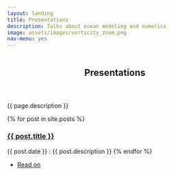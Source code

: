 ```yaml
---
layout: landing
title: Presentations
description: Talks about ocean modeling and numerics
image: assets/images/vorticity_zoom.png
nav-menu: yes
---
```


<!-- Banner -->
<!-- Note: The "styleN" class below should match that of the header element. -->
<section id="banner" class="style2">
  <div class="inner">
    <span class="image">
      <img src="{{ site.baseurl }}/{{ page.image }}" alt="" />
    </span>
    <header class="major">
      <h1>Presentations</h1>
    </header>
    <div class="content">
      <p>{{ page.description }}</p>
    </div>
  </div>
</section>

<!-- Main -->
<div id="main">

<!-- One -->
<section id="one">
  <div class="inner">
      {% for post in site.posts %}
        <h3><a href="{{ post.url }}">{{ post.title }}</a></h3>
        {{ post.date }} : {{ post.description }}
      {% endfor %}
  </div>
</section>

<section id="last">
  <div class="inner">
    <ul class="actions">
      <li><a href="index.html" class="button next">Read on</a></li>
    </ul>
  </div>
</section>
</div>
